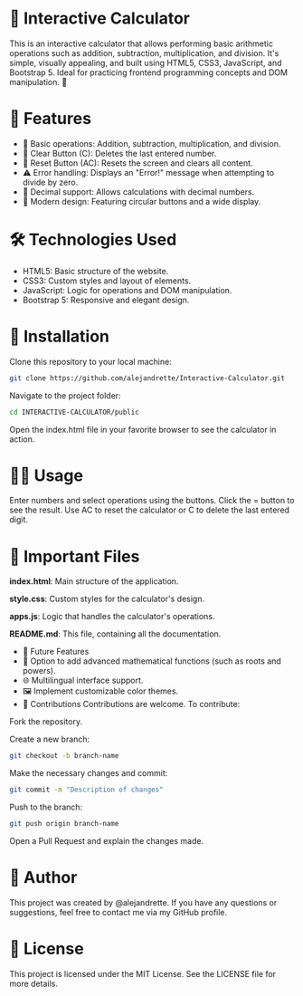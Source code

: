 # 🧮 Interactive Calculator
This is an interactive calculator that allows performing basic arithmetic operations such as addition, subtraction, multiplication, and division. It's simple, visually appealing, and built using HTML5, CSS3, JavaScript, and Bootstrap 5. Ideal for practicing frontend programming concepts and DOM manipulation. 🎨

# 🌟 Features
- 🔢 Basic operations: Addition, subtraction, multiplication, and division.
- 🧹 Clear Button (C): Deletes the last entered number.
- 🧼 Reset Button (AC): Resets the screen and clears all content.
- ⚠️ Error handling: Displays an "Error!" message when attempting to divide by zero.
- 🧮 Decimal support: Allows calculations with decimal numbers.
- 🎨 Modern design: Featuring circular buttons and a wide display.

# 🛠️ Technologies Used
- HTML5: Basic structure of the website.
- CSS3: Custom styles and layout of elements.
- JavaScript: Logic for operations and DOM manipulation.
- Bootstrap 5: Responsive and elegant design.

# 🚀 Installation
Clone this repository to your local machine:

```bash
git clone https://github.com/alejandrette/Interactive-Calculator.git
```

Navigate to the project folder:
```bash
cd INTERACTIVE-CALCULATOR/public
```
Open the index.html file in your favorite browser to see the calculator in action.

# 🧑‍💻 Usage
Enter numbers and select operations using the buttons. 
Click the = button to see the result. 
Use AC to reset the calculator or C to delete the last entered digit.

# 📁 Important Files
**index.html**: Main structure of the application.

**style.css**: Custom styles for the calculator's design.

**apps.js**: Logic that handles the calculator's operations.

**README.md**: This file, containing all the documentation.

- 🔮 Future Features
- 🔢 Option to add advanced mathematical functions (such as roots and powers).
- 🌐 Multilingual interface support.
- 🖼️ Implement customizable color themes.
- 🤝 Contributions
Contributions are welcome. To contribute:

Fork the repository.

Create a new branch:

```bash
git checkout -b branch-name
```
Make the necessary changes and commit:

```bash
git commit -m "Description of changes"
```
Push to the branch:

```bash
git push origin branch-name
```
Open a Pull Request and explain the changes made.

# 👤 Author
This project was created by @alejandrette. If you have any questions or suggestions, feel free to contact me via my GitHub profile.

# 📜 License
This project is licensed under the MIT License. See the LICENSE file for more details.